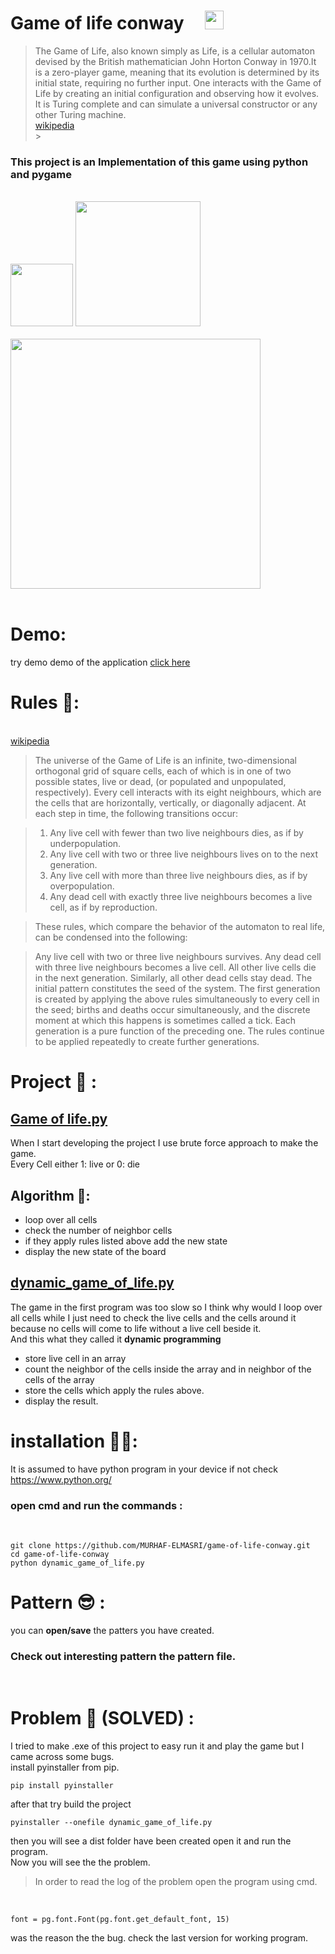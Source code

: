 # Game of life **conway** &nbsp;&nbsp;&nbsp; <img src="https://apprecs.org/gp/images/app-icons/300/30/com.gaurav.gameoflife.jpg" width='30'>

> The Game of Life, also known simply as Life, is a cellular automaton devised by the British mathematician John Horton Conway in 1970.It is a zero-player game, meaning that its evolution is determined by its initial state, requiring no further input. One interacts with the Game of Life by creating an initial configuration and observing how it evolves. It is Turing complete and can simulate a universal constructor or any other Turing machine.<br>[wikipedia](https://en.wikipedia.org/wiki/Conway%27s_Game_of_Life)<br> > <br>

### This project is an Implementation of this game using **python** and **pygame**<br>

<br>
<img src="https://cdn3.iconfinder.com/data/icons/logos-and-brands-adobe/512/267_Python-512.png" width='100'> <img src="https://upload.wikimedia.org/wikipedia/commons/a/a9/Pygame_logo.gif" width='200'>
<br>
<br>
<img src="./20210526_150551.gif" width="400">
<br>
<br>

# Demo:

try demo demo of the application [click here]("/dist/dynamic_game_of_life.exe")

# Rules 📏:

<br>[wikipedia](https://en.wikipedia.org/wiki/Conway%27s_Game_of_Life)<br>

> The universe of the Game of Life is an infinite, two-dimensional orthogonal grid of square cells, each of which is in one of two possible states, live or dead, (or populated and unpopulated, respectively). Every cell interacts with its eight neighbours, which are the cells that are horizontally, vertically, or diagonally adjacent. At each step in time, the following transitions occur:

> 1.  Any live cell with fewer than two live neighbours dies, as if by underpopulation.
> 2.  Any live cell with two or three live neighbours lives on to the next generation.
> 3.  Any live cell with more than three live neighbours dies, as if by overpopulation.
> 4.  Any dead cell with exactly three live neighbours becomes a live cell, as if by reproduction.

> These rules, which compare the behavior of the automaton to real life, can be condensed into the following:

> Any live cell with two or three live neighbours survives.
> Any dead cell with three live neighbours becomes a live cell.
> All other live cells die in the next generation. Similarly, all other dead cells stay dead.
> The initial pattern constitutes the seed of the system. The first generation is created by applying the above rules simultaneously to every cell in the seed; births and deaths occur simultaneously, and the discrete moment at which this happens is sometimes called a tick. Each generation is a pure function of the preceding one. The rules continue to be applied repeatedly to create further generations.

# Project 📃 :

## [Game of life.py](<'./Game of life.py'>)

When I start developing the project I use brute force approach to make the game.<br>
Every Cell either 1: live or 0: die

## Algorithm 🧠:

-   loop over all cells
-   check the number of neighbor cells
-   if they apply rules listed above add the new state
-   display the new state of the board

## [dynamic_game_of_life.py]("./dynamic_game_of_life.py")

The game in the first program was too slow so I think why would I loop over all cells while I just need to check the live cells and the cells around it because no cells will come to life without a live cell beside it.<br>
And this what they called it **dynamic programming**

-   store live cell in an array
-   count the neighbor of the cells inside the array and in neighbor of the cells of the array
-   store the cells which apply the rules above.
-   display the result.

# installation 👷‍♂️:

It is assumed to have python program in your device if not check https://www.python.org/<br>

### open **cmd** and run the commands :

<br>

    git clone https://github.com/MURHAF-ELMASRI/game-of-life-conway.git
    cd game-of-life-conway
    python dynamic_game_of_life.py

# Pattern 😎 :

you can **open/save** the patters you have created.

### Check out interesting pattern the pattern file.

<br>

# Problem 🐛 **(SOLVED)** :

I tried to make .exe of this project to easy run it and play the game but I came across some bugs.
<br>
install pyinstaller from pip.

    pip install pyinstaller

after that try build the project

    pyinstaller --onefile dynamic_game_of_life.py

then you will see a dist folder have been created
open it and run the program.
<br>
Now you will see the the problem.

> In order to read the log of the problem open the program using cmd.

<br>

    font = pg.font.Font(pg.font.get_default_font, 15)

was the reason the the bug.
check the last version for working program.
